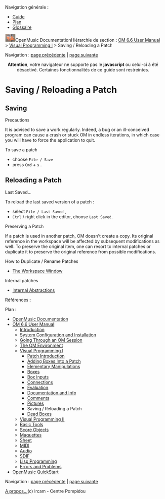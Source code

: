 <div id="tplf" class="tplPage">

<div id="tplh">

<span class="hidden">Navigation générale : </span>

  - [<span>Guide</span>](OM-Documentation.md)
  - [<span>Plan</span>](OM-Documentation_1.md)
  - [<span>Glossaire</span>](OM-Documentation_2.md)

</div>

<div id="tplt">

![empty.gif](../tplRes/page/empty.gif)![logoom1.png](../res/logoom1.png)<span class="tplTi">OpenMusic
Documentation</span><span class="sw_outStack_navRoot"><span class="hidden">Hiérarchie
de section : </span>[<span>OM 6.6 User
Manual</span>](OM-User-Manual.md)<span class="stkSep"> \>
</span>[<span>Visual Programming
I</span>](BasicVisualProgramming.md)<span class="stkSep"> \>
</span><span class="stkSel_yes"><span>Saving / Reloading a
Patch</span></span></span>

</div>

<div class="tplNav">

<span class="hidden">Navigation : </span>[<span>page
précédente</span>](Pictures.md "page précédente(Pictures)")<span class="hidden">
| </span>[<span>page
suivante</span>](DeadBox.md "page suivante(Dead Boxes)")

</div>

<div id="tplc" class="tplc_out_yes">

<div style="text-align: center;">

**Attention**, votre navigateur ne supporte pas le **javascript** ou
celui-ci à été désactivé. Certaines fonctionnalités de ce guide sont
restreintes.

</div>

<div class="headCo">

# <span>Saving / Reloading a Patch</span>

<div class="headCo_co">

<div>

<div class="part">

## <span>Saving</span>

<div class="part_co">

<div class="infobloc">

<div class="infobloc_ti">

<span>Precautions</span>

</div>

<div class="txt">

It is advised to save a work regularly. Indeed, a bug or an
ill-conceived program can cause a crash or stuck OM in endless
iterations, in which case you will have to force the application to
quit.

To save a patch

  - <span>choose `File / Save`</span>
  - <span> press `Cmd` + `s` .</span>

</div>

</div>

</div>

</div>

<div class="part">

## <span>Reloading a Patch</span>

<div class="part_co">

<div class="infobloc">

<div class="infobloc_ti">

<span>Last Saved...</span>

</div>

<div class="txt">

To reload the last saved version of a patch :

  - <span> select `File / Last Saved` ,</span>
  - <span> `Ctrl` / right click in the editor, choose `Last
    Saved`.</span>

</div>

</div>

</div>

</div>

<div class="bloc warning">

<div class="bloc_ti warning_ti">

<span>Preserving a Patch</span>

</div>

<div class="txt">

If a patch is used in another patch, OM doesn't create a copy. Its
original reference in the workspace will be affected by subsequent
modifications as well. To preserve the original item, one can resort to
internal patches or duplicate it to preserve the original reference from
possible modifications.

</div>

<div class="linkSet">

<div class="linkSet_ti">

<span>How to Duplicate / Rename Patches</span>

</div>

<div class="linkUL">

  - [<span>The Workspace Window</span>](WS-Window.md)

</div>

</div>

<div class="linkSet">

<div class="linkSet_ti">

<span>Internal patches</span>

</div>

<div class="linkUL">

  - [<span>Internal Abstractions</span>](RedAbstraction.md)

</div>

</div>

</div>

</div>

</div>

</div>

<span class="hidden">Références : </span>

</div>

<div id="tplo" class="tplo_out_yes">

<div class="tplOTp">

<div class="tplOBm">

<div id="mnuFrm">

<span class="hidden">Plan :</span>

<div id="mnuFrmUp" onmouseout="menuScrollTiTask.fSpeed=0;" onmouseover="if(menuScrollTiTask.fSpeed&gt;=0) {menuScrollTiTask.fSpeed=-2; scTiLib.addTaskNow(menuScrollTiTask);}" onclick="menuScrollTiTask.fSpeed-=2;" style="display: none;">

<span id="mnuFrmUpLeft">[](#)</span><span id="mnuFrmUpCenter"></span><span id="mnuFrmUpRight"></span>

</div>

<div id="mnuScroll">

  - [<span>OpenMusic Documentation</span>](OM-Documentation.md)
  - [<span>OM 6.6 User Manual</span>](OM-User-Manual.md)
      - [<span>Introduction</span>](00-Sommaire.md)
      - [<span>System Configuration and
        Installation</span>](Installation.md)
      - [<span>Going Through an OM Session</span>](Goingthrough.md)
      - [<span>The OM Environment</span>](Environment.md)
      - [<span>Visual Programming I</span>](BasicVisualProgramming.md)
          - [<span>Patch Introduction</span>](ProgrammingIntro.md)
          - [<span>Adding Boxes Into a Patch</span>](AddingBoxes.md)
          - [<span>Elementary Manipulations</span>](ElementaryManips.md)
          - [<span>Boxes</span>](Boxes.md)
          - [<span>Box Inputs</span>](BoxInputs.md)
          - [<span>Connections</span>](Connections.md)
          - [<span>Evaluation</span>](Evaluation.md)
          - [<span>Documentation and Info</span>](DocAndInfo.md)
          - [<span>Comments</span>](Comments.md)
          - [<span>Pictures</span>](Pictures.md)
          - <span id="i2" class="outLeftSel_yes"><span>Saving /
            Reloading a Patch</span></span>
          - [<span>Dead Boxes</span>](DeadBox.md)
      - [<span>Visual Programming
        II</span>](AdvancedVisualProgramming.md)
      - [<span>Basic Tools</span>](BasicObjects.md)
      - [<span>Score Objects</span>](ScoreObjects.md)
      - [<span>Maquettes</span>](Maquettes.md)
      - [<span>Sheet</span>](Sheet.md)
      - [<span>MIDI</span>](MIDI.md)
      - [<span>Audio</span>](Audio.md)
      - [<span>SDIF</span>](SDIF.md)
      - [<span>Lisp Programming</span>](Lisp.md)
      - [<span>Errors and Problems</span>](errors.md)
  - [<span>OpenMusic QuickStart</span>](QuickStart-Chapters.md)

</div>

<div id="mnuFrmDown" onmouseout="menuScrollTiTask.fSpeed=0;" onmouseover="if(menuScrollTiTask.fSpeed&lt;=0) {menuScrollTiTask.fSpeed=2; scTiLib.addTaskNow(menuScrollTiTask);}" onclick="menuScrollTiTask.fSpeed+=2;" style="display: none;">

<span id="mnuFrmDownLeft">[](#)</span><span id="mnuFrmDownCenter"></span><span id="mnuFrmDownRight"></span>

</div>

</div>

</div>

</div>

</div>

<div class="tplNav">

<span class="hidden">Navigation : </span>[<span>page
précédente</span>](Pictures.md "page précédente(Pictures)")<span class="hidden">
| </span>[<span>page
suivante</span>](DeadBox.md "page suivante(Dead Boxes)")

</div>

<div id="tplb">

[<span>A propos...</span>](OM-Documentation_3.md)(c) Ircam - Centre
Pompidou

</div>

</div>
